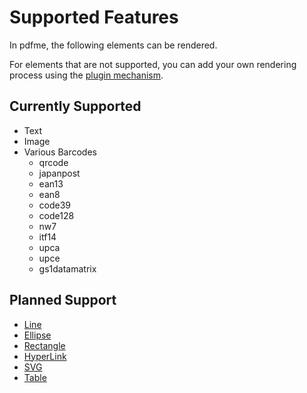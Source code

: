 # Supported Features

In pdfme, the following elements can be rendered.

For elements that are not supported, you can add your own rendering process using the [plugin mechanism](/docs/custom-schemas).

## Currently Supported

- Text
- Image
- Various Barcodes
  - qrcode
  - japanpost
  - ean13
  - ean8
  - code39
  - code128
  - nw7
  - itf14
  - upca
  - upce
  - gs1datamatrix

## Planned Support

- [Line](https://github.com/pdfme/pdfme/issues/329)
- [Ellipse](https://github.com/pdfme/pdfme/issues/331)
- [Rectangle](https://github.com/pdfme/pdfme/issues/330)
- [HyperLink](https://github.com/pdfme/pdfme/issues/319)
- [SVG](https://github.com/pdfme/pdfme/issues/29)
- [Table](/docs/tables)
